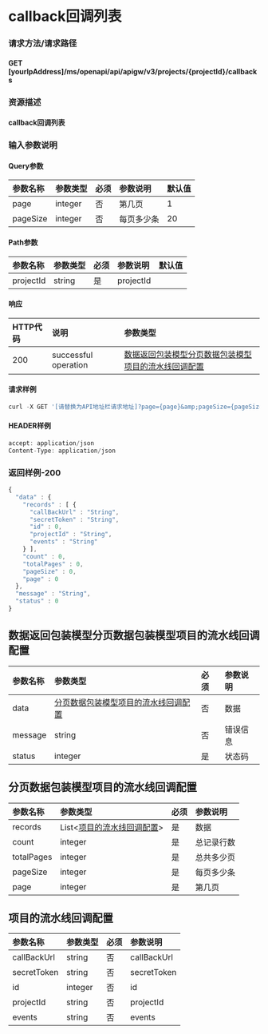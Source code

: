 # callback回调列表

### 请求方法/请求路径

#### GET  [yourIpAddress]/ms/openapi/api/apigw/v3/projects/{projectId}/callbacks

### 资源描述

#### callback回调列表

### 输入参数说明

#### Query参数

| 参数名称 | 参数类型 | 必须 | 参数说明 | 默认值 |
| :--- | :--- | :--- | :--- | :--- |
| page | integer | 否 | 第几页 | 1 |
| pageSize | integer | 否 | 每页多少条 | 20 |

#### Path参数

| 参数名称 | 参数类型 | 必须 | 参数说明 | 默认值 |
| :--- | :--- | :--- | :--- | :--- |
| projectId | string | 是 | projectId |  |

#### 响应

| HTTP代码 | 说明 | 参数类型 |
| :--- | :--- | :--- |
| 200 | successful operation | [数据返回包装模型分页数据包装模型项目的流水线回调配置]() |

#### 请求样例

```javascript
curl -X GET '[请替换为API地址栏请求地址]?page={page}&amp;pageSize={pageSize}'
```

#### HEADER样例

```javascript
accept: application/json
Content-Type: application/json
```

### 返回样例-200

```javascript
{
  "data" : {
    "records" : [ {
      "callBackUrl" : "String",
      "secretToken" : "String",
      "id" : 0,
      "projectId" : "String",
      "events" : "String"
    } ],
    "count" : 0,
    "totalPages" : 0,
    "pageSize" : 0,
    "page" : 0
  },
  "message" : "String",
  "status" : 0
}
```

## 数据返回包装模型分页数据包装模型项目的流水线回调配置

| 参数名称 | 参数类型 | 必须 | 参数说明 |
| :--- | :--- | :--- | :--- |
| data | [分页数据包装模型项目的流水线回调配置]() | 否 | 数据 |
| message | string | 否 | 错误信息 |
| status | integer | 是 | 状态码 |

## 分页数据包装模型项目的流水线回调配置

| 参数名称 | 参数类型 | 必须 | 参数说明 |
| :--- | :--- | :--- | :--- |
| records | List&lt;[项目的流水线回调配置]()&gt; | 是 | 数据 |
| count | integer | 是 | 总记录行数 |
| totalPages | integer | 是 | 总共多少页 |
| pageSize | integer | 是 | 每页多少条 |
| page | integer | 是 | 第几页 |

## 项目的流水线回调配置

| 参数名称 | 参数类型 | 必须 | 参数说明 |
| :--- | :--- | :--- | :--- |
| callBackUrl | string | 否 | callBackUrl |
| secretToken | string | 否 | secretToken |
| id | integer | 否 | id |
| projectId | string | 否 | projectId |
| events | string | 否 | events |

